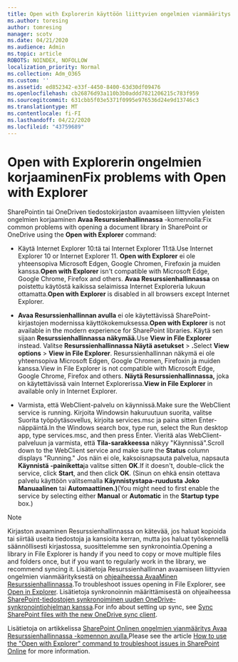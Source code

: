 ```yaml
---
title: Open with Explorerin käyttöön liittyvien ongelmien vianmääritys
ms.author: toresing
author: tomresing
manager: scotv
ms.date: 04/21/2020
ms.audience: Admin
ms.topic: article
ROBOTS: NOINDEX, NOFOLLOW
localization_priority: Normal
ms.collection: Adm_O365
ms.custom: ''
ms.assetid: ed852342-e33f-4450-8400-63d30df09476
ms.openlocfilehash: cb26876d93a110b3b0addd7821206215c783f959
ms.sourcegitcommit: 631cbb5f03e5371f0995e976536d24e9d13746c3
ms.translationtype: MT
ms.contentlocale: fi-FI
ms.lasthandoff: 04/22/2020
ms.locfileid: "43759689"
---
```

# <a name="fix-problems-with-open-with-explorer"></a><span data-ttu-id="e08ff-102">Open with Explorerin ongelmien korjaaminen</span><span class="sxs-lookup"><span data-stu-id="e08ff-102">Fix problems with Open with Explorer</span></span>

<span data-ttu-id="e08ff-103">SharePointin tai OneDriven tiedostokirjaston avaamiseen liittyvien yleisten ongelmien korjaaminen **Avaa Resurssienhallinnassa** -komennolla:</span><span class="sxs-lookup"><span data-stu-id="e08ff-103">Fix common problems with opening a document library in SharePoint or OneDrive using the **Open with Explorer** command:</span></span> 
  
- <span data-ttu-id="e08ff-104">Käytä Internet Explorer 10:tä tai Internet Explorer 11:tä.</span><span class="sxs-lookup"><span data-stu-id="e08ff-104">Use Internet Explorer 10 or Internet Explorer 11.</span></span> <span data-ttu-id="e08ff-105">**Open with Explorer** ei ole yhteensopiva Microsoft Edgen, Google Chromen, Firefoxin ja muiden kanssa.</span><span class="sxs-lookup"><span data-stu-id="e08ff-105">**Open with Explorer** isn't compatible with Microsoft Edge, Google Chrome, Firefox and others.</span></span> <span data-ttu-id="e08ff-106">**Avaa Resurssienhallinnassa** on poistettu käytöstä kaikissa selaimissa Internet Exploreria lukuun ottamatta.</span><span class="sxs-lookup"><span data-stu-id="e08ff-106">**Open with Explorer** is disabled in all browsers except Internet Explorer.</span></span> 
    
- <span data-ttu-id="e08ff-107">**Avaa Resurssienhallinnan avulla** ei ole käytettävissä SharePoint-kirjastojen modernissa käyttökokemuksessa.</span><span class="sxs-lookup"><span data-stu-id="e08ff-107">**Open with Explorer** is not available in the modern experience for SharePoint libraries.</span></span> <span data-ttu-id="e08ff-108">Käytä sen sijaan **Resurssienhallinnassa näkymää.**</span><span class="sxs-lookup"><span data-stu-id="e08ff-108">Use **View in File Explorer** instead.</span></span> <span data-ttu-id="e08ff-109">Valitse **Resurssienhallinnassa Näytä asetukset** \> **.**</span><span class="sxs-lookup"><span data-stu-id="e08ff-109">Select **View options** \> **View in File Explorer**.</span></span> <span data-ttu-id="e08ff-110">Resurssienhallinnan näkymä ei ole yhteensopiva Microsoft Edgen, Google Chromen, Firefoxin ja muiden kanssa.</span><span class="sxs-lookup"><span data-stu-id="e08ff-110">View in File Explorer is not compatible with Microsoft Edge, Google Chrome, Firefox and others.</span></span> <span data-ttu-id="e08ff-111">**Näytä Resurssienhallinnassa,** joka on käytettävissä vain Internet Explorerissa.</span><span class="sxs-lookup"><span data-stu-id="e08ff-111">**View in File Explorer** in available only in Internet Explorer.</span></span> 
    
- <span data-ttu-id="e08ff-112">Varmista, että WebClient-palvelu on käynnissä.</span><span class="sxs-lookup"><span data-stu-id="e08ff-112">Make sure the WebClient service is running.</span></span> <span data-ttu-id="e08ff-113">Kirjoita Windowsin hakuruutuun suorita, valitse Suorita työpöytäsovellus, kirjoita services.msc ja paina sitten Enter-näppäintä.</span><span class="sxs-lookup"><span data-stu-id="e08ff-113">In the Windows search box, type run, select the Run desktop app, type services.msc, and then press Enter.</span></span> <span data-ttu-id="e08ff-114">Vieritä alas WebClient-palveluun ja varmista, että **Tila-sarakkeessa** näkyy "Käynnissä".</span><span class="sxs-lookup"><span data-stu-id="e08ff-114">Scroll down to the WebClient service and make sure the **Status** column displays "Running."</span></span> <span data-ttu-id="e08ff-115">Jos näin ei ole, kaksoisnapsauta palvelua, napsauta **Käynnistä -painiketta**ja valitse sitten **OK**.</span><span class="sxs-lookup"><span data-stu-id="e08ff-115">If it doesn't, double-click the service, click **Start**, and then click **OK**.</span></span> <span data-ttu-id="e08ff-116">(Sinun on ehkä ensin otettava palvelu käyttöön valitsemalla **Käynnistystapa-ruudusta** **Joko Manuaalinen** tai **Automaattinen.)**</span><span class="sxs-lookup"><span data-stu-id="e08ff-116">(You might need to first enable the service by selecting either **Manual** or **Automatic** in the **Startup type** box.)</span></span> 
    
> [!NOTE]
> <span data-ttu-id="e08ff-117">Kirjaston avaaminen Resurssienhallinnassa on kätevää, jos haluat kopioida tai siirtää useita tiedostoja ja kansioita kerran, mutta jos haluat työskennellä säännöllisesti kirjastossa, suosittelemme sen synkronointia.</span><span class="sxs-lookup"><span data-stu-id="e08ff-117">Opening a library in File Explorer is handy if you need to copy or move multiple files and folders once, but if you want to regularly work in the library, we recommend syncing it.</span></span> <span data-ttu-id="e08ff-118">Lisätietoja Resurssienhallinnan avaamiseen liittyvien ongelmien vianmäärityksestä on [ohjeaiheessa AvaaMinen Resurssienhallinnassa](https://go.microsoft.com/fwlink/?linkid=871665).</span><span class="sxs-lookup"><span data-stu-id="e08ff-118">To troubleshoot issues opening in File Explorer, see [Open in Explorer](https://go.microsoft.com/fwlink/?linkid=871665).</span></span> <span data-ttu-id="e08ff-119">Lisätietoja synkronoinnin määrittämisestä on ohjeaiheessa [SharePoint-tiedostojen synkronoiminen uuden OneDrive-synkronointiohjelman kanssa](https://go.microsoft.com/fwlink/?linkid=871666).</span><span class="sxs-lookup"><span data-stu-id="e08ff-119">For info about setting up sync, see [Sync SharePoint files with the new OneDrive sync client](https://go.microsoft.com/fwlink/?linkid=871666).</span></span>
  
<span data-ttu-id="e08ff-120">Lisätietoja on artikkelissa [SharePoint Onlinen ongelmien vianmääritys Avaa Resurssienhallinnassa -komennon avulla.](https://docs.microsoft.com/sharepoint/support/lists-and-libraries/troubleshoot-issues-using-open-with-explorer)</span><span class="sxs-lookup"><span data-stu-id="e08ff-120">Please see the article [How to use the "Open with Explorer" command to troubleshoot issues in SharePoint Online](https://docs.microsoft.com/sharepoint/support/lists-and-libraries/troubleshoot-issues-using-open-with-explorer) for more information.</span></span> 
  

